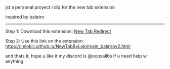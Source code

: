 jst a personal proyect i did for the new tab extension

inspired by balatro

-------------------------------------------------------

Step 1:
Download this extension: [New Tab Redirect](https://chromewebstore.google.com/detail/new-tab-redirect/icpgjfneehieebagbmdbhnlpiopdcmna)

Step 2:
Use this link on the extension: https://imlokiii.github.io/NewTabByLoki/main_balatrov2.html

and thats it, hope u like it
my discord is @oopsall6s if u need help w anything
